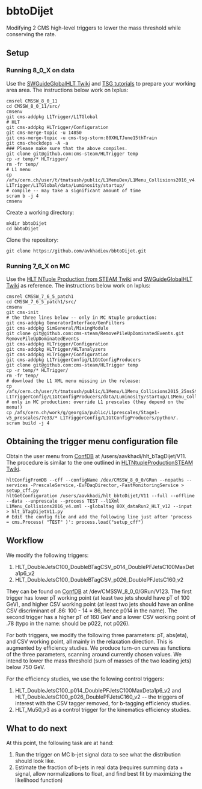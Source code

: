 # bbtoDijet
Modifying 2 CMS high-level triggers to lower the mass threshold while conserving the rate.

## Setup 
### Running 8_0_X on data
Use the [SWGuideGlobalHLT Twiki](https://twiki.cern.ch/twiki/bin/view/CMSPublic/SWGuideGlobalHLT#Preparing_a_80X_CMSSW_developer/ "Preparing a working area for 80X") and [TSG tutorials](https://indico.cern.ch/event/520258/ "Trigger Tutorial") to prepare your working area area. The instructions below work on lxplus:

    cmsrel CMSSW_8_0_11
    cd CMSSW_8_0_11/src/
    cmsenv
    git cms-addpkg L1Trigger/L1TGlobal
    # HLT
    git cms-addpkg HLTrigger/Configuration
    git cms-merge-topic -u 14850
    git cms-merge-topic -u cms-tsg-storm:80XHLTJune15thTrain
    git cms-checkdeps -A -a
    ### Please make sure that the above compiles.
    git clone git@github.com:cms-steam/HLTrigger temp   
    cp -r temp/* HLTrigger/
    rm -fr temp/
    # L1 menu
    cp /afs/cern.ch/user/t/tmatsush/public/L1MenuDev/L1Menu_Collisions2016_v4.xml L1Trigger/L1TGlobal/data/Luminosity/startup/
    # compile -- may take a significant amount of time
    scram b -j 4
    cmsenv
    
Create a working directory:

    mkdir bbtoDijet
    cd bbtoDijet

Clone the repository:

    git clone https://github.com/avkhadiev/bbtoDijet.git
    
### Running 7_6_X on MC
Use the [HLT NTuple Production from STEAM Twiki](https://twiki.cern.ch/twiki/bin/view/Sandbox/HLTNtupleProductionSTEAM#Setup_2015_recipe_CMSSW_76X "Setup: 2015 recipe (CMSSW_76X)") and [SWGuideGlobalHLT Twiki](https://twiki.cern.ch/twiki/bin/view/CMSPublic/SWGuideGlobalHLT#CMSSW_7_6_X_Previous_CMSSW_devel "CMSSW_7_6_X (Previous CMSSW development release)") as reference. The instructions below work on lxplus:

    cmsrel CMSSW_7_6_5_patch1
    cd CMSSW_7_6_5_patch1/src/
    cmsenv
    git cms-init
    # the three lines below -- only in MC Ntuple production:
    git cms-addpkg GeneratorInterface/GenFilters
    git cms-addpkg SimGeneral/MixingModule
    git clone git@github.com:cms-steam/RemovePileUpDominatedEvents.git RemovePileUpDominatedEvents
    git cms-addpkg HLTrigger/Configuration
    git cms-addpkg HLTrigger/HLTanalyzers
    git cms-addpkg HLTrigger/Configuration
    git cms-addpkg L1TriggerConfig/L1GtConfigProducers
    git clone git@github.com:cms-steam/HLTrigger temp
    cp -r temp/* HLTrigger/
    rm -fr temp/
    # download the L1 XML menu missing in the release:
    cp /afs/cern.ch/user/t/tmatsush/public/L1Menu/L1Menu_Collisions2015_25nsStage1_v5/xml/L1Menu_Collisions2015_25nsStage1_v5_L1T_Scales_20141121.xml L1TriggerConfig/L1GtConfigProducers/data/Luminosity/startup/L1Menu_Collisions2015_25nsStage1_v5_L1T_Scales_20141121.xml
    # only in MC production: override L1 prescales (they depend on the menu!)
    cp /afs/cern.ch/work/g/georgia/public/L1prescales/Stage1-v5_prescales/7e33/* L1TriggerConfig/L1GtConfigProducers/python/.
    scram build -j 4

## Obtaining the trigger menu configuration file

Obtain the user menu from [ConfDB](https://cmsweb.cern.ch/confdb/ "HLT Configurations Explorer") at /users/aavkhadi/hlt_bTagDijet/V11. The procedure is similar to the one outlined in [HLTNtupleProductionSTEAM Twiki](https://twiki.cern.ch/twiki/bin/view/Sandbox/HLTNtupleProductionSTEAM#Create_CMSSW_config_files_user_m "Create CMSSW config files from a user menu"). 

    hltConfigFromDB --cff --configName /dev/CMSSW_8_0_0/GRun --nopaths --services -PrescaleService,-EvFDaqDirector,-FastMonitoringService > setup_cff.py
    hltGetConfiguration /users/aavkhadi/hlt_bbtoDijet/V11 --full --offline --data --unprescale --process TEST --l1Xml L1Menu_Collisions2016_v4.xml --globaltag 80X_dataRun2_HLT_v12 --input > hlt_bTagDijetV11.py
    # Edit the config file and add the following line just after 'process = cms.Process( "TEST" )': process.load("setup_cff")
    
## Workflow

We modify the following triggers:

1. HLT_DoubleJetsC100_DoubleBTagCSV_p014_DoublePFJetsC100MaxDeta1p6_v2
2. HLT_DoubleJetsC100_DoubleBTagCSV_p026_DoublePFJetsC160_v2

They can be found on [ConfDB](https://cmsweb.cern.ch/confdb/ "HLT Configurations Explorer") at /dev/CMSSW_8_0_0/GRun/V123. 
The first trigger has lower pT working point (at least two jets should have pT of 100 GeV), and higher CSV working point (at least two jets should have an online CSV discriminant of .86: 100 - 14 = 86, hence p014 in the name). The second trigger has a higher pT of 160 GeV and a lower CSV working point of .78 (typo in the name: should be p022, not p026).

For both triggers, we modify the following three parameters: pT, abs(eta), and CSV working point, all mainly in the relaxation direction. This is augmented by efficiency studies. We produce turn-on curves as functions of the three parameters, scanning around currently chosen values. We intend to lower the mass threshold (sum of masses of the two leading jets) below 750 GeV. 

For the efficiency studies, we use the following control triggers:

1. HLT_DoubleJetsC100_p014_DoublePFJetsC100MaxDeta1p6_v2 and HLT_DoubleJetsC100_p026_DoublePFJetsC160_v2 -- the triggers of interest with the CSV tagger removed, for b-tagging efficiency studies. 
2. HLT_Mu50_v3 as a control trigger for the kinematics efficiency studies.

## What to do next

At this point, the following task are at hand:

1. Run the trigger on MC b-jet signal data to see what the distribution should look like. 
2. Estimate the fraction of b-jets in real data (requires summing data + signal, allow normalizations to float, and find best fit by maximizing the likelihood function)
